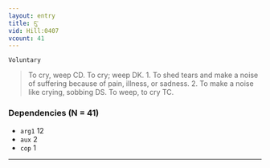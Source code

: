 ```yaml
---
layout: entry
title: ངུ་
vid: Hill:0407
vcount: 41
---
```

`Voluntary` 
> To cry, weep CD\.
 To cry; weep DK\.
1\.
 To shed tears and make a noise of suffering because of pain, illness, or sadness\.
 2\.
 To make a noise like crying, sobbing DS\.
 To weep, to cry TC\.

### Dependencies (N = 41)
* `arg1` 12
* `aux` 2
* `cop` 1

---

